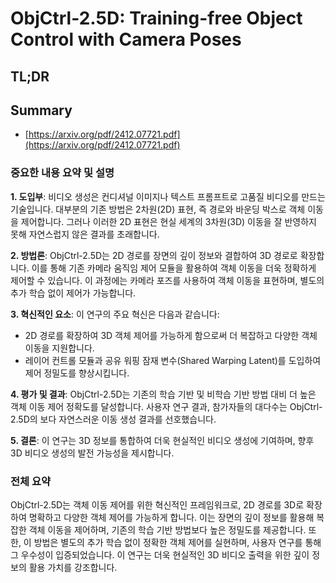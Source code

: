 # ObjCtrl-2.5D: Training-free Object Control with Camera Poses
## TL;DR
## Summary
- [https://arxiv.org/pdf/2412.07721.pdf](https://arxiv.org/pdf/2412.07721.pdf)

### 중요한 내용 요약 및 설명

**1. 도입부**: 비디오 생성은 컨디셔널 이미지나 텍스트 프롬프트로 고품질 비디오를 만드는 기술입니다. 대부분의 기존 방법은 2차원(2D) 표현, 즉 경로와 바운딩 박스로 객체 이동을 제어합니다. 그러나 이러한 2D 표현은 현실 세계의 3차원(3D) 이동을 잘 반영하지 못해 자연스럽지 않은 결과를 초래합니다.

**2. 방법론**: ObjCtrl-2.5D는 2D 경로를 장면의 깊이 정보와 결합하여 3D 경로로 확장합니다. 이를 통해 기존 카메라 움직임 제어 모듈을 활용하여 객체 이동을 더욱 정확하게 제어할 수 있습니다. 이 과정에는 카메라 포즈를 사용하여 객체 이동을 표현하며, 별도의 추가 학습 없이 제어가 가능합니다.

**3. 혁신적인 요소**: 이 연구의 주요 혁신은 다음과 같습니다:
   - 2D 경로를 확장하여 3D 객체 제어를 가능하게 함으로써 더 복잡하고 다양한 객체 이동을 지원합니다.
   - 레이어 컨트롤 모듈과 공유 워핑 잠재 변수(Shared Warping Latent)를 도입하여 제어 정밀도를 향상시킵니다.

**4. 평가 및 결과**: ObjCtrl-2.5D는 기존의 학습 기반 및 비학습 기반 방법 대비 더 높은 객체 이동 제어 정확도를 달성합니다. 사용자 연구 결과, 참가자들의 대다수는 ObjCtrl-2.5D의 보다 자연스러운 이동 생성 결과를 선호했습니다.

**5. 결론**: 이 연구는 3D 정보를 통합하여 더욱 현실적인 비디오 생성에 기여하며, 향후 3D 비디오 생성의 발전 가능성을 제시합니다.

### 전체 요약

ObjCtrl-2.5D는 객체 이동 제어를 위한 혁신적인 프레임워크로, 2D 경로를 3D로 확장하여 명확하고 다양한 객체 제어를 가능하게 합니다. 이는 장면의 깊이 정보를 활용해 복잡한 객체 이동을 제어하며, 기존의 학습 기반 방법보다 높은 정밀도를 제공합니다. 또한, 이 방법은 별도의 추가 학습 없이 정확한 객체 제어를 실현하며, 사용자 연구를 통해 그 우수성이 입증되었습니다. 이 연구는 더욱 현실적인 3D 비디오 출력을 위한 깊이 정보의 활용 가치를 강조합니다.